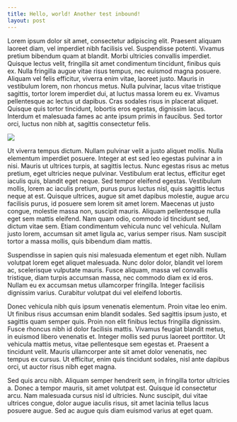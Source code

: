 ```yaml
---
title: Hello, world! Another test inbound!
layout: post
---
```




Lorem ipsum dolor sit amet, consectetur adipiscing elit. Praesent aliquam laoreet diam, vel imperdiet nibh facilisis vel. Suspendisse potenti. Vivamus pretium bibendum quam at blandit. Morbi ultricies convallis imperdiet. Quisque lectus velit, fringilla sit amet condimentum tincidunt, finibus quis ex. Nulla fringilla augue vitae risus tempus, nec euismod magna posuere. Aliquam vel felis efficitur, viverra enim vitae, laoreet justo. Mauris in vestibulum lorem, non rhoncus metus. Nulla pulvinar, lacus vitae tristique sagittis, tortor lorem imperdiet dui, at luctus massa lorem eu ex. Vivamus pellentesque ac lectus ut dapibus. Cras sodales risus in placerat aliquet. Quisque quis tortor tincidunt, lobortis eros egestas, dignissim lacus. Interdum et malesuada fames ac ante ipsum primis in faucibus. Sed tortor orci, luctus non nibh at, sagittis consectetur felis.

![](https://images.duckduckgo.com/iu/?u=http%3A%2F%2Fwww.hdwallpapers3d.com%2Fwp-content%2Fuploads%2F2013%2F04%2FModern_wallpapers_328.jpeg&f=1)

Ut viverra tempus dictum. Nullam pulvinar velit a justo aliquet mollis. Nulla elementum imperdiet posuere. Integer at est sed leo egestas pulvinar a in nisi. Mauris ut ultrices turpis, at sagittis lectus. Nunc egestas risus ac metus pretium, eget ultricies neque pulvinar. Vestibulum erat lectus, efficitur eget iaculis quis, blandit eget neque. Sed tempor eleifend egestas. Vestibulum mollis, lorem ac iaculis pretium, purus purus luctus nisl, quis sagittis lectus neque at est. Quisque ultrices, augue sit amet dapibus molestie, augue arcu facilisis purus, id posuere sem lorem sit amet lorem. Maecenas ut justo congue, molestie massa non, suscipit mauris. Aliquam pellentesque nulla eget sem mattis eleifend. Nam quam odio, commodo id tincidunt sed, dictum vitae sem. Etiam condimentum vehicula nunc vel vehicula. Nullam justo lorem, accumsan sit amet ligula ac, varius semper risus. Nam suscipit tortor a massa mollis, quis bibendum diam mattis.

Suspendisse in sapien quis nisi malesuada elementum et eget nibh. Nullam volutpat lorem eget aliquet malesuada. Nunc dolor dolor, blandit vel lorem ac, scelerisque vulputate mauris. Fusce aliquam, massa vel convallis tristique, diam turpis accumsan massa, nec commodo diam ex id eros. Nullam eu ex accumsan metus ullamcorper fringilla. Integer facilisis dignissim varius. Curabitur volutpat dui vel eleifend lobortis.

Donec vehicula nibh quis ipsum venenatis elementum. Proin vitae leo enim. Ut finibus risus accumsan enim blandit sodales. Sed sagittis ipsum justo, et sagittis quam semper quis. Proin non elit finibus lectus fringilla dignissim. Fusce rhoncus nibh id dolor facilisis mattis. Vivamus feugiat blandit metus, in euismod libero venenatis et. Integer mollis sed purus laoreet porttitor. Ut vehicula mattis metus, vitae pellentesque sem egestas et. Praesent a tincidunt velit. Mauris ullamcorper ante sit amet dolor venenatis, nec tempus ex cursus. Ut efficitur, enim quis tincidunt sodales, nisl ante dapibus orci, ut auctor risus nibh eget magna.

Sed quis arcu nibh. Aliquam semper hendrerit sem, in fringilla tortor ultricies a. Donec a tempor mauris, sit amet volutpat est. Quisque id consectetur arcu. Nam malesuada cursus nisl id ultricies. Nunc suscipit, dui vitae ultrices congue, dolor augue iaculis risus, sit amet lacinia tellus lacus posuere augue. Sed ac augue quis diam euismod varius at eget quam. 
